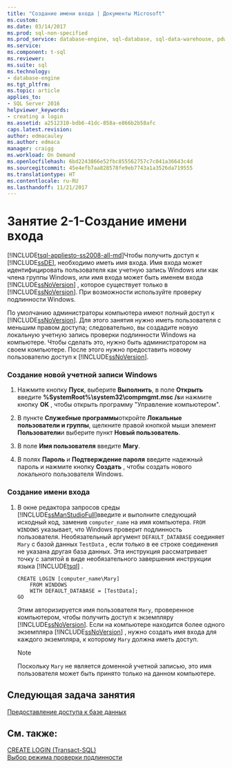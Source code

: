```yaml
---
title: "Создание имени входа | Документы Microsoft"
ms.custom: 
ms.date: 03/14/2017
ms.prod: sql-non-specified
ms.prod_service: database-engine, sql-database, sql-data-warehouse, pdw
ms.service: 
ms.component: t-sql
ms.reviewer: 
ms.suite: sql
ms.technology:
- database-engine
ms.tgt_pltfrm: 
ms.topic: article
applies_to:
- SQL Server 2016
helpviewer_keywords:
- creating a login
ms.assetid: a2512310-bdb6-41dc-858a-e866b2b58afc
caps.latest.revision: 
author: edmacauley
ms.author: edmaca
manager: craigg
ms.workload: On Demand
ms.openlocfilehash: 6bd2243866e52fbc855562757c7c041a36643c4d
ms.sourcegitcommit: 45e4efb7aa828578fe9eb7743a1a3526da719555
ms.translationtype: HT
ms.contentlocale: ru-RU
ms.lasthandoff: 11/21/2017
---
```

# <a name="lesson-2-1---creating-a-login"></a>Занятие 2-1-Создание имени входа
[!INCLUDE[tsql-appliesto-ss2008-all-md](../includes/tsql-appliesto-ss2008-all-md.md)]Чтобы получить доступ к [!INCLUDE[ssDE](../includes/ssde-md.md)], необходимо иметь имя входа. Имя входа может идентифицировать пользователя как учетную запись Windows или как члена группы Windows, или имя входа может быть именем входа [!INCLUDE[ssNoVersion](../includes/ssnoversion-md.md)] , которое существует только в [!INCLUDE[ssNoVersion](../includes/ssnoversion-md.md)]. При возможности используйте проверку подлинности Windows.  
  
По умолчанию администраторы компьютера имеют полный доступ к [!INCLUDE[ssNoVersion](../includes/ssnoversion-md.md)]. Для этого занятия нужно иметь пользователя с меньшим правом доступа; следовательно, вы создадите новую локальную учетную запись проверки подлинности Windows на компьютере. Чтобы сделать это, нужно быть администратором на своем компьютере. После этого нужно предоставить новому пользователю доступ к [!INCLUDE[ssNoVersion](../includes/ssnoversion-md.md)].  
  
### <a name="to-create-a-new-windows-account"></a>Создание новой учетной записи Windows  
  
1.  Нажмите кнопку **Пуск**, выберите **Выполнить**, в поле **Открыть** введите **%SystemRoot%\system32\compmgmt.msc /s**и нажмите кнопку **OK** , чтобы открыть программу "Управление компьютером".  
  
2.  В пункте **Служебные программы**откройте **Локальные пользователи и группы**, щелкните правой кнопкой мыши элемент **Пользователи**и выберите пункт **Новый пользователь**.  
  
3.  В поле **Имя пользователя** введите **Mary**.  
  
4.  В полях **Пароль** и **Подтверждение пароля** введите надежный пароль и нажмите кнопку **Создать** , чтобы создать нового локального пользователя Windows.  
  
### <a name="to-create-a-login"></a>Создание имени входа  
  
1.  В окне редактора запросов среды [!INCLUDE[ssManStudioFull](../includes/ssmanstudiofull-md.md)]введите и выполните следующий исходный код, заменив `computer_name` на имя компьютера. `FROM WINDOWS` указывает, что Windows проверит подлинность пользователя. Необязательный аргумент `DEFAULT_DATABASE` соединяет `Mary` с базой данных `TestData` , если только в ее строке соединения не указана другая база данных. Эта инструкция рассматривает точку с запятой в виде необязательного завершения инструкции языка [!INCLUDE[tsql](../includes/tsql-md.md)] .  
  
    ```  
    CREATE LOGIN [computer_name\Mary]  
        FROM WINDOWS  
        WITH DEFAULT_DATABASE = [TestData];  
    GO  
    ```  
  
    Этим авторизируется имя пользователя `Mary`, проверенное компьютером, чтобы получить доступ к экземпляру [!INCLUDE[ssNoVersion](../includes/ssnoversion-md.md)]. Если на компьютере находится более одного экземпляра [!INCLUDE[ssNoVersion](../includes/ssnoversion-md.md)] , нужно создать имя входа для каждого экземпляра, к которому `Mary` должна иметь доступ.  
  
    > [!NOTE]  
    > Поскольку `Mary` не является доменной учетной записью, это имя пользователя может быть принято только на данном компьютере.  
  
## <a name="next-task-in-lesson"></a>Следующая задача занятия  
[Предоставление доступа к базе данных](../t-sql/lesson-2-2-granting-access-to-a-database.md)  
  
## <a name="see-also"></a>См. также:  
[CREATE LOGIN &#40;Transact-SQL&#41;](../t-sql/statements/create-login-transact-sql.md)  
[Выбор режима проверки подлинности](../relational-databases/security/choose-an-authentication-mode.md)  
  
  
  

